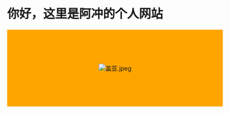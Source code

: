 
</head>
<body>
    <h1>你好，这里是阿冲的个人网站</h1>
    <div style="
        background-color:#FFA500;
        text-align:center;
        padding:40px;
    ">
    <div style="
        background-color:#FFA500;
        text-align:center;
        padding:40px;
    ">
        <img src=["OD74Y.jpeg" alt="盖亚.jpeg" border="0"]>
    </div>
</body>
</html>

